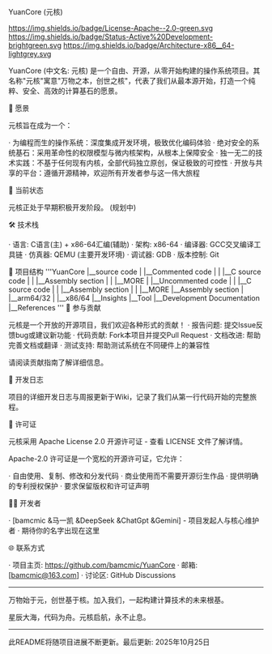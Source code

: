 YuanCore (元核)

https://img.shields.io/badge/License-Apache--2.0-green.svg https://img.shields.io/badge/Status-Active%20Development-brightgreen.svg https://img.shields.io/badge/Architecture-x86__64-lightgrey.svg

YuanCore (中文名: 元核) 是一个自由、开源，从零开始构建的操作系统项目。其名称"元核"寓意"万物之本，创世之核"，代表了我们从最本源开始，打造一个纯粹、安全、高效的计算基石的愿景。

🌟 愿景

元核旨在成为一个：

· 为编程而生的操作系统：深度集成开发环境，极致优化编码体验
· 绝对安全的系统基石：采用革命性的权限模型与微内核架构，从根本上保障安全
· 独一无二的技术实践：不基于任何现有内核，全部代码独立原创，保证极致的可控性
· 开放与共享的平台：遵循开源精神，欢迎所有开发者参与这一伟大旅程

🚧 当前状态

元核正处于早期积极开发阶段。
  (规划中)

🛠 技术栈

· 语言: C语言(主) + x86-64汇编(辅助)
· 架构: x86-64
· 编译器: GCC交叉编译工具链
· 仿真器: QEMU (主要开发环境)
· 调试器: GDB
· 版本控制: Git

📁 项目结构
'''YuanCore
  |__source code
  |    |__Commented code
  |    |    |__C source code
  |    |    |__Assembly section
  |    |    |__MORE
  |    |__Uncommented code
  |    |    |__C source code
  |    |    |__Assembly section
  |    |    |__MORE
  |__Assembly section
  |    |__arm64/32
  |    |__x86/64
  |__Insights
  |__Tool
  |__Development Documentation
  |__References
'''
🤝 参与贡献

元核是一个开放的开源项目，我们欢迎各种形式的贡献！
· 报告问题: 提交Issue反馈bug或建议新功能
· 代码贡献:  Fork本项目并提交Pull Request
· 文档改进: 帮助完善文档或翻译
· 测试支持: 帮助测试系统在不同硬件上的兼容性

请阅读贡献指南了解详细信息。

📝 开发日志

项目的详细开发日志与周报更新于Wiki，记录了我们从第一行代码开始的完整旅程。

📜 许可证

元核采用 Apache License 2.0 开源许可证 - 查看 LICENSE 文件了解详情。

Apache-2.0 许可证是一个宽松的开源许可证，它允许：

· 自由使用、复制、修改和分发代码
· 商业使用而不需要开源衍生作品
· 提供明确的专利授权保护
· 要求保留版权和许可证声明

👨‍💻 开发者

· [bamcmic
   &马一凯
   &DeepSeek
   &ChatGpt
   &Gemini] - 项目发起人与核心维护者
· 期待你的名字出现在这里

🌐 联系方式

· 项目主页: https://github.com/bamcmic/YuanCore
· 邮箱: [bamcmic@163.com]
· 讨论区: GitHub Discussions

---

万物始于元，创世基于核。加入我们，一起构建计算技术的未来根基。

星辰大海，代码为舟。元核启航，永不止息。

---

此README将随项目进展不断更新。最后更新: 2025年10月25日
